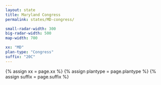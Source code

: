 ```yaml
---
layout: state
title: Maryland Congress
permalink: states/MD-congress/

small-radar-width: 300
big-radar-width: 500
map-width: 700

xx: "MD"
plan-type: "Congress"
suffix: "20C"
---
```


{% assign xx = page.xx %}
{% assign plantype = page.plantype %}
{% assign suffix = page.suffix %}